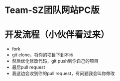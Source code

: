 # Team-SZ团队网站PC版

# 开发流程（小伙伴看过来）
- fork
- git clone，将你的项目下到本地
- 然后优化修改代码，git push到你自己的项目
- 最后pull request
- 我这边会收到你的pull request，有问题我会叫你修改
